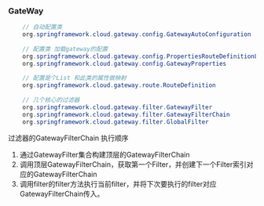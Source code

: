 ### GateWay

```java
	// 自动配置类
	org.springframework.cloud.gateway.config.GatewayAutoConfiguration   
    
	// 配置类 加载gateway的配置
	org.springframework.cloud.gateway.config.PropertiesRouteDefinitionLocator
	org.springframework.cloud.gateway.config.GatewayProperties
    
	// 配置是个List 和此类的属性做映射    
	org.springframework.cloud.gateway.route.RouteDefinition  
    
	// 几个核心的过滤器
	org.springframework.cloud.gateway.filter.GatewayFilter
	org.springframework.cloud.gateway.filter.GatewayFilterChain    
	org.springframework.cloud.gateway.filter.GlobalFilter    
```



过滤器的GatewayFilterChain 执行顺序
1. 通过GatewayFilter集合构建顶层的GatewayFilterChain
2. 调用顶层GatewayFilterChain，获取第一个Filter，并创建下一个Filter索引对应的GatewayFilterChain
3. 调用filter的filter方法执行当前filter，并将下次要执行的filter对应GatewayFilterChain传入。

